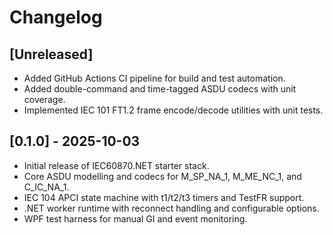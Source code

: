 # Changelog

## [Unreleased]
- Added GitHub Actions CI pipeline for build and test automation.
- Added double-command and time-tagged ASDU codecs with unit coverage.
- Implemented IEC 101 FT1.2 frame encode/decode utilities with unit tests.

## [0.1.0] - 2025-10-03
- Initial release of IEC60870.NET starter stack.
- Core ASDU modelling and codecs for M_SP_NA_1, M_ME_NC_1, and C_IC_NA_1.
- IEC 104 APCI state machine with t1/t2/t3 timers and TestFR support.
- .NET worker runtime with reconnect handling and configurable options.
- WPF test harness for manual GI and event monitoring.
